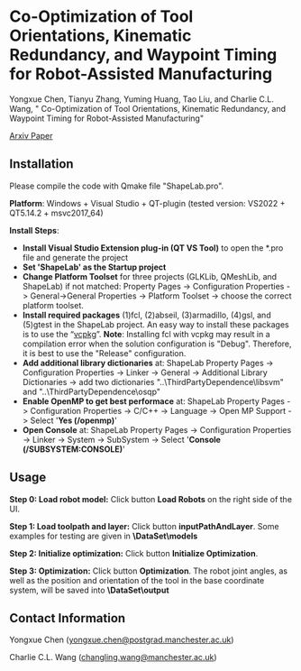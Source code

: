 # Co-Optimization of Tool Orientations, Kinematic Redundancy, and Waypoint Timing for Robot-Assisted Manufacturing

Yongxue Chen, Tianyu Zhang, Yuming Huang, Tao Liu, and Charlie C.L. Wang, " Co-Optimization of Tool Orientations, Kinematic Redundancy, and Waypoint Timing for Robot-Assisted Manufacturing"

[Arxiv Paper](https://arxiv.org/abs/2409.13448)

## Installation

Please compile the code with Qmake file "ShapeLab.pro".

**Platform**: Windows + Visual Studio + QT-plugin (tested version: VS2022 + QT5.14.2 + msvc2017_64)

**Install Steps**:
- **Install Visual Studio Extension plug-in (QT VS Tool)** to open the *.pro file and generate the project
- **Set 'ShapeLab' as the Startup project**
- **Change Platform Toolset** for three projects (GLKLib, QMeshLib, and ShapeLab) if not matched: Property Pages -> Configuration Properties -> General->General Properties -> Platform Toolset -> choose the correct platform toolset.
- **Install required packages** (1)fcl, (2)abseil, (3)armadillo, (4)gsl, and (5)gtest in the ShapeLab project. An easy way to install these packages is to use the “[vcpkg](https://github.com/microsoft/vcpkg)”. **Note**: Installing fcl with vcpkg may result in a compilation error when the solution configuration is "Debug". Therefore, it is best to use the "Release" configuration.
- **Add additional library dictionaries** at: ShapeLab Property Pages -> Configuration Properties -> Linker -> General -> Additional Library Dictionaries -> add two dictionaries "..\ThirdPartyDependence\libsvm" and "..\ThirdPartyDependence\osqp"
- **Enable OpenMP to get best performace** at: ShapeLab Property Pages -> Configuration Properties -> C/C++ -> Language -> Open MP Support -> Select '**Yes (/openmp)**'
- **Open Console** at: ShapeLab Property Pages -> Configuration Properties -> Linker -> System -> SubSystem -> Select '**Console (/SUBSYSTEM:CONSOLE)**'

## Usage

**Step 0: Load robot model:**
Click button **Load Robots** on the right side of the UI.

**Step 1: Load toolpath and layer:**
Click button **inputPathAndLayer**. Some examples for testing are given in **\DataSet\models**

**Step 2: Initialize optimization:**
Click button **Initialize Optimization**.

**Step 3: Optimization:**
Click button **Optimization**. The robot joint angles, as well as the position and orientation of the tool in the base coordinate system, will be saved into **\DataSet\output**

## Contact Information
Yongxue Chen (yongxue.chen@postgrad.manchester.ac.uk)

Charlie C.L. Wang (changling.wang@manchester.ac.uk)
